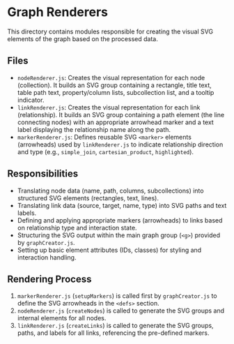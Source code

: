 # Graph Renderers

This directory contains modules responsible for creating the visual SVG elements of the graph based on the processed data.

## Files

- `nodeRenderer.js`: Creates the visual representation for each node (collection). It builds an SVG group containing a rectangle, title text, table path text, property/column lists, subcollection list, and a tooltip indicator.
- `linkRenderer.js`: Creates the visual representation for each link (relationship). It builds an SVG group containing a path element (the line connecting nodes) with an appropriate arrowhead marker and a text label displaying the relationship name along the path.
- `markerRenderer.js`: Defines reusable SVG `<marker>` elements (arrowheads) used by `linkRenderer.js` to indicate relationship direction and type (e.g., `simple_join`, `cartesian_product`, `highlighted`).

## Responsibilities

- Translating node data (name, path, columns, subcollections) into structured SVG elements (rectangles, text, lines).
- Translating link data (source, target, name, type) into SVG paths and text labels.
- Defining and applying appropriate markers (arrowheads) to links based on relationship type and interaction state.
- Structuring the SVG output within the main graph group (`<g>`) provided by `graphCreator.js`.
- Setting up basic element attributes (IDs, classes) for styling and interaction handling.

## Rendering Process

1. `markerRenderer.js` (`setupMarkers`) is called first by `graphCreator.js` to define the SVG arrowheads in the `<defs>` section.
2. `nodeRenderer.js` (`createNodes`) is called to generate the SVG groups and internal elements for all nodes.
3. `linkRenderer.js` (`createLinks`) is called to generate the SVG groups, paths, and labels for all links, referencing the pre-defined markers.

